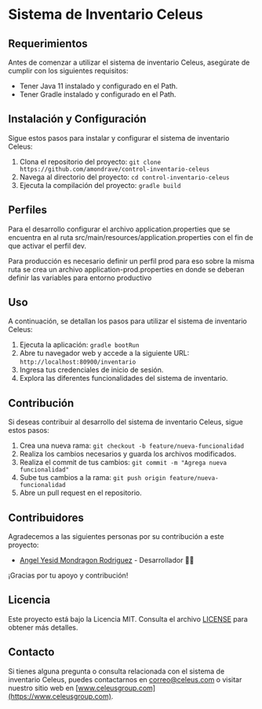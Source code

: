# Sistema de Inventario Celeus

## Requerimientos
Antes de comenzar a utilizar el sistema de inventario Celeus, asegúrate de cumplir con los siguientes requisitos:

- Tener Java 11 instalado y configurado en el Path.
- Tener Gradle instalado y configurado en el Path.

## Instalación y Configuración
Sigue estos pasos para instalar y configurar el sistema de inventario Celeus:

1. Clona el repositorio del proyecto: `git clone https://github.com/amondrave/control-inventario-celeus`
2. Navega al directorio del proyecto: `cd control-inventario-celeus`
3. Ejecuta la compilación del proyecto: `gradle build`

## Perfiles

Para el desarrollo configurar el archivo application.properties que se encuentra en al ruta
src/main/resources/application.properties con el fin de que activar el perfil dev.

Para producción es necesario definir un perfil prod para eso sobre la misma ruta se crea un archivo
application-prod.properties en donde se deberan definir las variables para entorno productivo

## Uso
A continuación, se detallan los pasos para utilizar el sistema de inventario Celeus:

1. Ejecuta la aplicación: `gradle bootRun`
2. Abre tu navegador web y accede a la siguiente URL: `http://localhost:80900/inventario`
3. Ingresa tus credenciales de inicio de sesión.
4. Explora las diferentes funcionalidades del sistema de inventario.

## Contribución
Si deseas contribuir al desarrollo del sistema de inventario Celeus, sigue estos pasos:

1. Crea una nueva rama: `git checkout -b feature/nueva-funcionalidad`
2. Realiza los cambios necesarios y guarda los archivos modificados.
3. Realiza el commit de tus cambios: `git commit -m "Agrega nueva funcionalidad"`
4. Sube tus cambios a la rama: `git push origin feature/nueva-funcionalidad`
5. Abre un pull request en el repositorio.

## Contribuidores
Agradecemos a las siguientes personas por su contribución a este proyecto:

- [Angel Yesid Mondragon Rodriguez](https://github.com/amondrave) - Desarrollador 👨‍💻

¡Gracias por tu apoyo y contribución!



## Licencia
Este proyecto está bajo la Licencia MIT. Consulta el archivo [LICENSE](LICENSE) para obtener más detalles.

## Contacto
Si tienes alguna pregunta o consulta relacionada con el sistema de inventario Celeus, puedes contactarnos en <correo@celeus.com> o visitar nuestro sitio web en [www.celeusgroup.com](https://www.celeusgroup.com).
